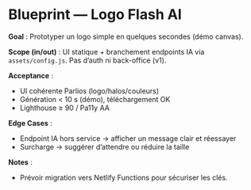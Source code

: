 # Blueprint — Logo Flash AI

**Goal** : Prototyper un logo simple en quelques secondes (démo canvas).

**Scope (in/out)** : UI statique + branchement endpoints IA via `assets/config.js`. Pas d’auth ni back-office (v1).

**Acceptance** :
- UI cohérente Parlios (logo/halos/couleurs)
- Génération < 10 s (démo), téléchargement OK
- Lighthouse ≥ 90 / Pa11y AA

**Edge Cases** :
- Endpoint IA hors service → afficher un message clair et réessayer
- Surcharge → suggérer d’attendre ou réduire la taille

**Notes** :
- Prévoir migration vers Netlify Functions pour sécuriser les clés.
